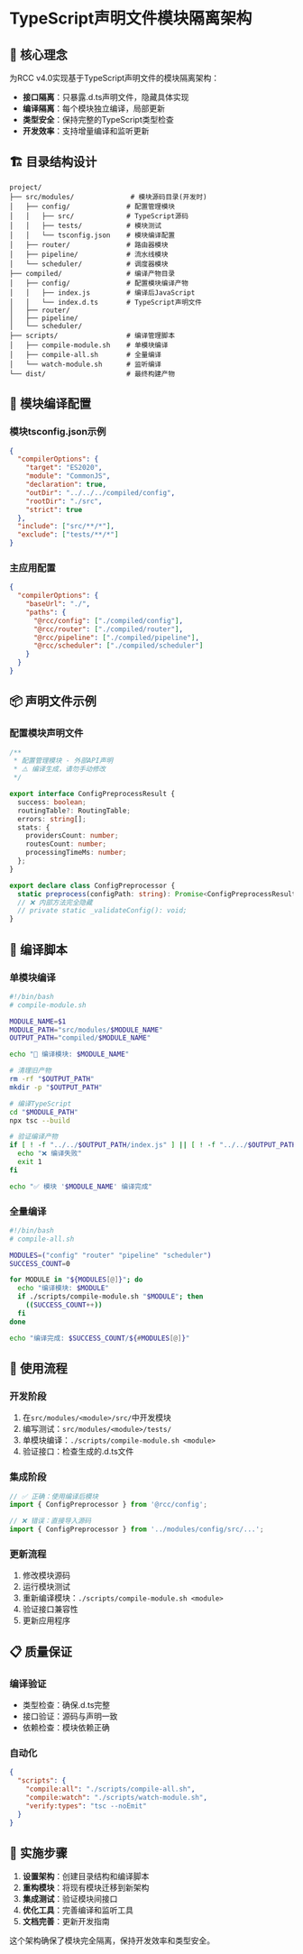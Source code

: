 # TypeScript声明文件模块隔离架构

## 🎯 核心理念

为RCC v4.0实现基于TypeScript声明文件的模块隔离架构：
- **接口隔离**：只暴露.d.ts声明文件，隐藏具体实现
- **编译隔离**：每个模块独立编译，局部更新
- **类型安全**：保持完整的TypeScript类型检查
- **开发效率**：支持增量编译和监听更新

## 🏗️ 目录结构设计

```
project/
├── src/modules/              # 模块源码目录(开发时)
│   ├── config/              # 配置管理模块
│   │   ├── src/             # TypeScript源码
│   │   ├── tests/           # 模块测试
│   │   └── tsconfig.json    # 模块编译配置
│   ├── router/              # 路由器模块
│   ├── pipeline/            # 流水线模块
│   └── scheduler/           # 调度器模块
├── compiled/                # 编译产物目录
│   ├── config/              # 配置模块编译产物
│   │   ├── index.js         # 编译后JavaScript
│   │   └── index.d.ts       # TypeScript声明文件
│   ├── router/
│   ├── pipeline/
│   └── scheduler/
├── scripts/                 # 编译管理脚本
│   ├── compile-module.sh    # 单模块编译
│   ├── compile-all.sh       # 全量编译
│   └── watch-module.sh      # 监听编译
└── dist/                    # 最终构建产物
```

## 🔧 模块编译配置

### 模块tsconfig.json示例
```json
{
  "compilerOptions": {
    "target": "ES2020",
    "module": "CommonJS", 
    "declaration": true,
    "outDir": "../../../compiled/config",
    "rootDir": "./src",
    "strict": true
  },
  "include": ["src/**/*"],
  "exclude": ["tests/**/*"]
}
```

### 主应用配置
```json
{
  "compilerOptions": {
    "baseUrl": "./",
    "paths": {
      "@rcc/config": ["./compiled/config"],
      "@rcc/router": ["./compiled/router"],
      "@rcc/pipeline": ["./compiled/pipeline"],
      "@rcc/scheduler": ["./compiled/scheduler"]
    }
  }
}
```

## 📦 声明文件示例

### 配置模块声明文件
```typescript
/**
 * 配置管理模块 - 外部API声明
 * ⚠️ 编译生成，请勿手动修改
 */

export interface ConfigPreprocessResult {
  success: boolean;
  routingTable?: RoutingTable;
  errors: string[];
  stats: {
    providersCount: number;
    routesCount: number;
    processingTimeMs: number;
  };
}

export declare class ConfigPreprocessor {
  static preprocess(configPath: string): Promise<ConfigPreprocessResult>;
  // ❌ 内部方法完全隐藏
  // private static _validateConfig(): void;
}
```

## 🔨 编译脚本

### 单模块编译
```bash
#!/bin/bash
# compile-module.sh

MODULE_NAME=$1
MODULE_PATH="src/modules/$MODULE_NAME"
OUTPUT_PATH="compiled/$MODULE_NAME"

echo "🔧 编译模块: $MODULE_NAME"

# 清理旧产物
rm -rf "$OUTPUT_PATH"
mkdir -p "$OUTPUT_PATH"

# 编译TypeScript
cd "$MODULE_PATH"
npx tsc --build

# 验证编译产物
if [ ! -f "../../$OUTPUT_PATH/index.js" ] || [ ! -f "../../$OUTPUT_PATH/index.d.ts" ]; then
  echo "❌ 编译失败"
  exit 1
fi

echo "✅ 模块 '$MODULE_NAME' 编译完成"
```

### 全量编译
```bash
#!/bin/bash
# compile-all.sh

MODULES=("config" "router" "pipeline" "scheduler")
SUCCESS_COUNT=0

for MODULE in "${MODULES[@]}"; do
  echo "编译模块: $MODULE"
  if ./scripts/compile-module.sh "$MODULE"; then
    ((SUCCESS_COUNT++))
  fi
done

echo "编译完成: $SUCCESS_COUNT/${#MODULES[@]}"
```

## 🎯 使用流程

### 开发阶段
1. 在`src/modules/<module>/src/`中开发模块
2. 编写测试：`src/modules/<module>/tests/`
3. 单模块编译：`./scripts/compile-module.sh <module>`
4. 验证接口：检查生成的.d.ts文件

### 集成阶段
```typescript
// ✅ 正确：使用编译后模块
import { ConfigPreprocessor } from '@rcc/config';

// ❌ 错误：直接导入源码
import { ConfigPreprocessor } from '../modules/config/src/...';
```

### 更新流程
1. 修改模块源码
2. 运行模块测试
3. 重新编译模块：`./scripts/compile-module.sh <module>`
4. 验证接口兼容性
5. 更新应用程序

## 📋 质量保证

### 编译验证
- 类型检查：确保.d.ts完整
- 接口验证：源码与声明一致
- 依赖检查：模块依赖正确

### 自动化
```json
{
  "scripts": {
    "compile:all": "./scripts/compile-all.sh",
    "compile:watch": "./scripts/watch-module.sh",
    "verify:types": "tsc --noEmit"
  }
}
```

## 🚀 实施步骤

1. **设置架构**：创建目录结构和编译脚本
2. **重构模块**：将现有模块迁移到新架构  
3. **集成测试**：验证模块间接口
4. **优化工具**：完善编译和监听工具
5. **文档完善**：更新开发指南

这个架构确保了模块完全隔离，保持开发效率和类型安全。
